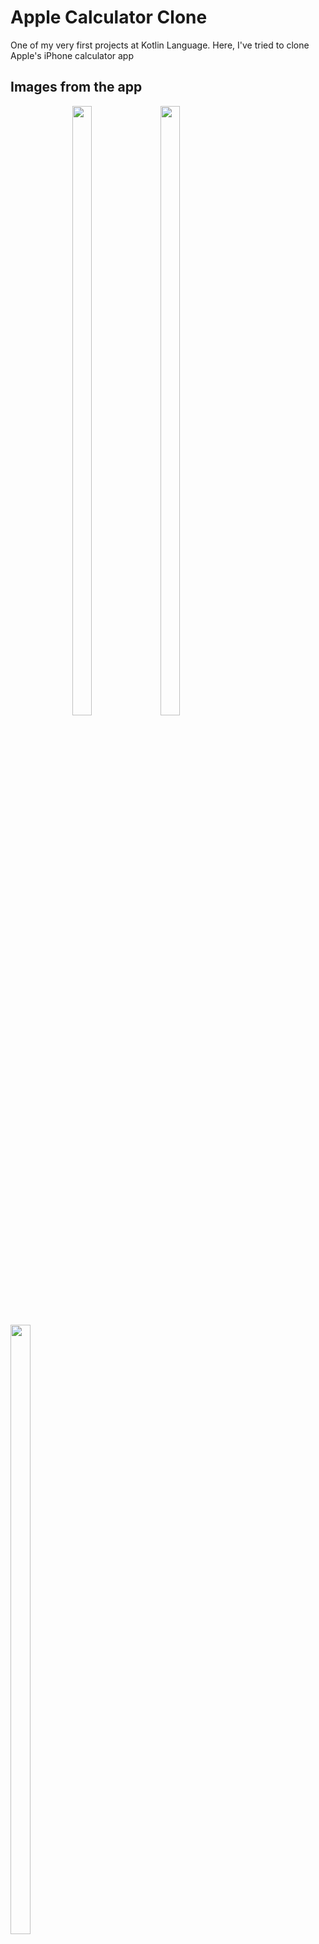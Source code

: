 # Apple Calculator Clone

One of my very first projects at Kotlin Language. Here, I've tried to clone Apple's iPhone calculator app

## Images from the app
&ensp; &ensp; &ensp;&ensp;&ensp;&ensp;&ensp;&ensp;&ensp;&ensp;&ensp;&ensp;&ensp;<img src="https://user-images.githubusercontent.com/76007933/208976297-a3ef5757-4f19-43bb-8992-363af627cc21.png" width=25% height=50%> &ensp; <img src="https://user-images.githubusercontent.com/76007933/208976803-fdd26805-0fa4-4d4e-855a-8a850add6252.png" width=25% height=50%> &ensp; <img src="https://user-images.githubusercontent.com/76007933/208976907-95586945-0ec6-4c00-b113-2000a962eb8a.png" width=25% height=50%>

&ensp; &ensp; &ensp;&ensp;&ensp;&ensp;&ensp;&ensp;&ensp;&ensp;&ensp;&ensp;&ensp;&ensp;&ensp;&ensp;&ensp;&ensp;&ensp;&ensp;&ensp;&ensp;&ensp;&ensp;  On Initial   &ensp;&ensp;&ensp;&ensp;&ensp;&ensp;&ensp;&ensp;&ensp;&ensp;&ensp;&ensp;&ensp;&ensp;&ensp;&ensp;&ensp;&ensp;&ensp;&ensp;&ensp; Entered a number  &ensp;&ensp;&ensp;&ensp;&ensp;&ensp;&ensp;&ensp;&ensp;&ensp;&ensp;&ensp;&ensp;&ensp;&ensp;&ensp;&ensp; Divided by zero :D


## Contributing

Pull requests are welcome. But it might be very honoring you to refer me :)


## Closure
This project was one of my entrances trying to Mobile App Developing I hope I will develop much better and great projects!

Btw don't forget to follow me on [LinkedIn](https://www.linkedin.com/in/tha-kcygt) and [Medium](https://medium.com/@tha_kcygt)

## License

[MIT](https://choosealicense.com/licenses/mit/)
